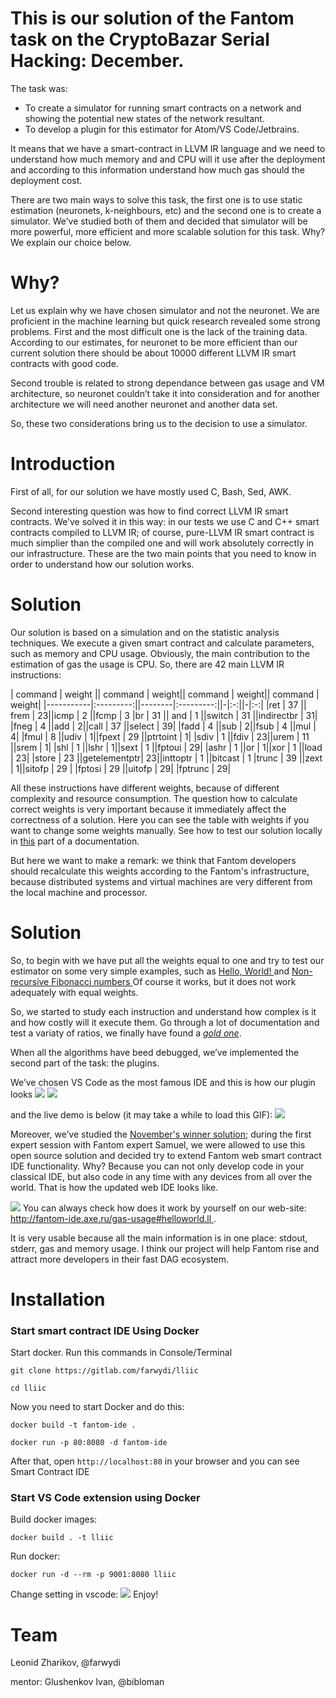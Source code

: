 # This is our solution of the Fantom task on the CryptoBazar Serial Hacking: December.

The task was:
<ul>
    <li> To create a simulator for running smart contracts on a network and showing the potential new states of the network resultant.
    <li> To develop a plugin for this estimator for Atom/VS Code/Jetbrains.
</ul>

It means that we have a smart-contract in LLVM IR language and we need to understand how much memory and and CPU will it use after the deployment and according to this information understand how much gas should the deployment cost.

There are two main ways to solve this task, the first one is to use static estimation (neuronets, k-neighbours, etc) and the second one is to create a simulator. We’ve studied both of them and decided that simulator will be more powerful, more efficient and more scalable solution for this task. Why? We explain our choice below.

# Why?
Let us explain why we have chosen simulator and not the neuronet. We are proficient in the machine learning but quick research revealed some strong problems. First and the most difficult one is the lack of the training data. According to our estimates, for neuronet to be more efficient than our current solution there should be about 10000 different LLVM IR smart contracts with good code.

Second trouble is related to strong dependance between gas usage and VM architecture, so neuronet couldn’t take it into consideration and for another architecture we will need another neuronet and another data set.

So, these two considerations bring us to the decision to use a simulator.

# Introduction
First of all, for our solution we have mostly used C, Bash, Sed, AWK.

Second interesting question was how to find correct LLVM IR smart contracts. We’ve solved it in this way: in our tests we use C and C++ smart contracts compiled to LLVM IR; of course, pure-LLVM IR smart contract is much simplier than the compiled one and will work absolutely correctly in our infrastructure.
These are the two main points that you need to know in order to understand how our solution works.

# Solution
Our solution is based on a simulation and on the statistic analysis techniques. We execute a given smart contract and calculate parameters, such as memory and CPU usage. Obviously, the main contribution to the estimation of gas the usage is CPU.
So, there are 42 main LLVM IR instructions:

| command | weight || command | weight|| command | weight|| command | weight|
|-----------|:---------:||--------|:---------:||-|:-:||-|:-:|
|ret        |   37 ||  frem  |        23||icmp       |   2  ||fcmp        |  3
|br         |   31 ||   and  |  1 ||switch     |   31 ||indirectbr |  31|
|fneg       |   4  ||add        |   2||call       |   37 ||select      |  39|
|fadd       |   4  ||sub        |   2||fsub       |   4  ||mul        |   4|
|fmul       |   8  ||udiv       |   1||fpext      |   29 ||ptrtoint    | 1|
|sdiv       |   1  ||fdiv       |   23||urem       |   11 ||srem       |   1|
|shl        |   1  ||lshr        |  1||sext       |   1  ||fptoui      |  29|
|ashr       |   1  ||or          |  1||xor        |   1  ||load        |  23|
|store      |   23 ||getelementptr| 23||inttoptr   |   1  ||bitcast     |  1
|trunc      |   39 ||zext        |  1||sitofp     |   29 |
|fptosi     |   29 ||uitofp      |  29|
|fptrunc     |  29|

All these instructions have different weights, because of different complexity and resource consumption.
The question how to calculate correct weights is very important because it immediately affect the correctness of a solution.
Here you can see the table with weights if you want to change some weights manually. See how to test our solution locally in [this](#Installation) part of a documentation.

But here we want to make a remark: we think that Fantom developers should recalculate this weights according to the Fantom's infrastructure, because distributed systems and virtual machines are very different from the local machine and processor.

# Solution
So, to begin with we have put all the weights equal to one and try to test our estimator on some very simple examples, such as <a href="/examples/fib.c"> Hello, World! </a> and <a href="/examples/fib.c"> Non-recursive Fibonacci numbers </a>
Of course it works, but it does not work adequately with equal weights.

So, we started to study each instruction and understand how complex is it and how costly will it execute them. Go through a lot of documentation and test a variaty of ratios, we finally have found a <a href="https://github.com/shdown/lliic/blob/master/lliic/table">*gold one*</a>.

When all the algorithms have beed debugged, we’ve implemented the second part of the task: the plugins.

We’ve chosen VS Code as the most famous IDE and this is how our plugin looks
<img src="/img/VSCodeView1.png">
<img src="/img/VSCodeView2.png">

 and the live demo is below (it may take a while to load this GIF):
<img src="/img/end3.gif?inline=false">


Moreover, we’ve studied the <a href="https://github.com/Fantom-foundation/serial_hacking_fantom_rbvm">November's winner solution</a>; during the first expert session with Fantom expert Samuel, we were allowed to use this open source solution and decided try to extend Fantom web smart contract IDE functionality. Why? Because you can not only develop code in your classical IDE, but also code in any time with any devices from all over the world. That is how the updated web IDE looks like.

<img src="/img/FantomIDE.png">
You can always check how does it work by yourself on our web-site: <a href="http://fantom-ide.axe.ru/gas-usage#helloworld.ll"> http://fantom-ide.axe.ru/gas-usage#helloworld.ll </a>.


It is very usable because all the main information is in one place: stdout, stderr, gas and memory usage. I think our project will help Fantom rise and attract more developers in their fast DAG ecosystem.

# Installation
### Start smart contract IDE Using Docker
Start docker.
Run this commands in Console/Terminal

```
git clone https://gitlab.com/farwydi/lliic

cd lliic
```

Now you need to start Docker and do this:
```
docker build -t fantom-ide .

docker run -p 80:8080 -d fantom-ide
```
After that, open `http://localhost:80` in your browser and you can see Smart Contract IDE


### Start VS Code extension using Docker

Build docker images:

`docker build . -t lliic`

Run docker:

`docker run -d --rm -p 9001:8080 lliic`

Change setting in vscode:
<img src="/img/VSCodeSettings.png">
Enjoy!

# Team

Leonid Zharikov, @farwydi

mentor: Glushenkov Ivan, @bibloman
